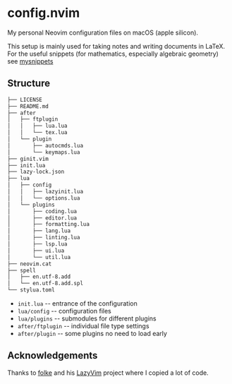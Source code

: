 # config.nvim

My personal Neovim configuration files on macOS (apple silicon).

This setup is mainly used for taking notes and writing documents in LaTeX.
For the useful snippets (for mathematics, especially algebraic geometry)
see [mysnippets]

## Structure

```txt
├── LICENSE
├── README.md
├── after
│   ├── ftplugin
│   │   ├── lua.lua
│   │   └── tex.lua
│   └── plugin
│       ├── autocmds.lua
│       └── keymaps.lua
├── ginit.vim
├── init.lua
├── lazy-lock.json
├── lua
│   ├── config
│   │   ├── lazyinit.lua
│   │   └── options.lua
│   └── plugins
│       ├── coding.lua
│       ├── editor.lua
│       ├── formatting.lua
│       ├── lang.lua
│       ├── linting.lua
│       ├── lsp.lua
│       ├── ui.lua
│       └── util.lua
├── neovim.cat
├── spell
│   ├── en.utf-8.add
│   └── en.utf-8.add.spl
└── stylua.toml
```

- `init.lua` -- entrance of the configuration
- `lua/config` -- configuration files
- `lua/plugins` -- submodules for different plugins
- `after/ftplugin` -- individual file type settings
- `after/plugin` -- some plugins no need to load early

[mysnippets]: https://github.com/mathjiajia/mySnippets

## Acknowledgements

Thanks to
[folke](https://github.com/folke) and his [LazyVim](https://github.com/LazyVim) project
where I copied a lot of code.
